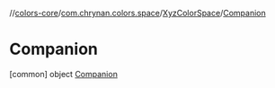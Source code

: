 //[colors-core](../../../../index.md)/[com.chrynan.colors.space](../../index.md)/[XyzColorSpace](../index.md)/[Companion](index.md)



# Companion  
 [common] object [Companion](index.md)   


